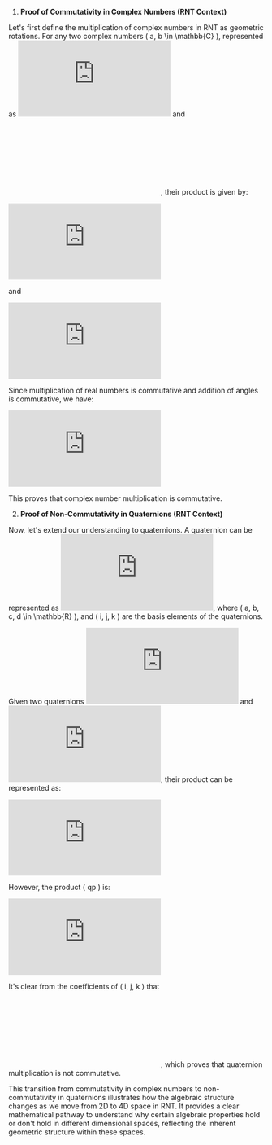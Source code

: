 1. **Proof of Commutativity in Complex Numbers (RNT Context)**

Let's first define the multiplication of complex numbers in RNT as geometric rotations. For any two complex numbers \( a, b \in \mathbb{C} \), represented as 
![equation](https://latex.codecogs.com/gif.latex?a%20%3D%20r_1e%5E%7Bi%5Ctheta_1%7D) and ![equation](https://latex.codecogs.com/gif.latex?b%20%3D%20r_2e%5E%7Bi%5Ctheta_2%7D), their product is given by:

![equation](https://latex.codecogs.com/gif.latex?ab%20%3D%20r_1r_2e%5E%7Bi%28%5Ctheta_1%20%2B%20%5Ctheta_2%29%7D)

and

![equation](https://latex.codecogs.com/gif.latex?ba%20%3D%20r_2r_1e%5E%7Bi%28%5Ctheta_2%20%2B%20%5Ctheta_1%29%7D)

Since multiplication of real numbers is commutative and addition of angles is commutative, we have:

![equation](https://latex.codecogs.com/gif.latex?ab%20%3D%20r_1r_2e%5E%7Bi%28%5Ctheta_1%20%2B%20%5Ctheta_2%29%7D%20%3D%20r_2r_1e%5E%7Bi%28%5Ctheta_2%20%2B%20%5Ctheta_1%29%7D%20%3D%20ba)

This proves that complex number multiplication is commutative.

2. **Proof of Non-Commutativity in Quaternions (RNT Context)**

Now, let's extend our understanding to quaternions. A quaternion can be represented as 
![equation](https://latex.codecogs.com/gif.latex?q%20%3D%20a%20%2B%20bi%20%2B%20cj%20%2B%20dk), where \( a, b, c, d \in \mathbb{R} \), and \( i, j, k \) are the basis elements of the quaternions.

Given two quaternions 
![equation](https://latex.codecogs.com/gif.latex?p%20%3D%20a%20%2B%20bi%20%2B%20cj%20%2B%20dk) and ![equation](https://latex.codecogs.com/gif.latex?q%20%3D%20w%20%2B%20xi%20%2B%20yj%20%2B%20zk), their product can be represented as:

![equation](https://latex.codecogs.com/gif.latex?pq%20%3D%20%28aw%20-%20bx%20-%20cy%20-%20dz%29%20%2B%20%28ax%20%2B%20bw%20%2B%20cz%20-%20dy%29i%20%2B%20%28ay%20-%20bz%20%2B%20cw%20%2B%20dx%29j%20%2B%20%28az%20%2B%20by%20-%20cx%20%2B%20dw%29k)

However, the product \( qp \) is:

![equation](https://latex.codecogs.com/gif.latex?qp%20%3D%20%28aw%20-%20bx%20-%20cy%20-%20dz%29%20%2B%20%28ax%20-%20bw%20%2B%20cz%20%2B%20dy%29i%20%2B%20%28ay%20%2B%20bz%20-%20cw%20%2B%20dx%29j%20%2B%20%28az%20-%20by%20%2B%20cx%20-%20dw%29k)

It's clear from the coefficients of \( i, j, k \) that ![equation](https://latex.codecogs.com/gif.latex?pq%20%5Cneq%20qp), which proves that quaternion multiplication is not commutative.

This transition from commutativity in complex numbers to non-commutativity in quaternions illustrates how the algebraic structure changes as we move from 2D to 4D space in RNT. It provides a clear mathematical pathway to understand why certain algebraic properties hold or don't hold in different dimensional spaces, reflecting the inherent geometric structure within these spaces.
